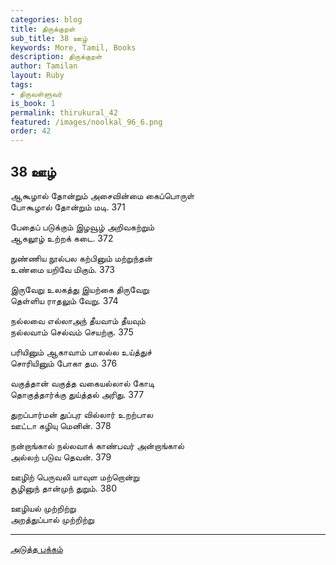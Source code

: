 ```yaml
---
categories: blog
title: திருக்குறள்
sub_title: 38 ஊழ்
keywords: More, Tamil, Books
description: திருக்குறள்
author: Tamilan
layout: Ruby
tags:
- திருவள்ளுவர்
is_book: 1
permalink: thirukural_42
featured: /images/noolkal_96_6.png
order: 42
---
```

## 38 ஊழ்

ஆகூழால் தோன்றும் அசைவின்மை கைப்பொருள்  
போகூழால் தோன்றும் மடி. 371

பேதைப் படுக்கும் இழவூழ் அறிவகற்றும்  
ஆகலூழ் உற்றக் கடை. 372

நுண்ணிய நூல்பல கற்பினும் மற்றுந்தன்  
உண்மை யறிவே மிகும். 373

இருவேறு உலகத்து இயற்கை திருவேறு  
தெள்ளிய ராதலும் வேறு. 374

நல்லவை எல்லாஅந் தீயவாம் தீயவும்  
நல்லவாம் செல்வம் செயற்கு. 375

பரியினும் ஆகாவாம் பாலல்ல உய்த்துச்  
சொரியினும் போகா தம. 376

வகுத்தான் வகுத்த வகையல்லால் கோடி  
தொகுத்தார்க்கு துய்த்தல் அரிது. 377

துறப்பார்மன் துப்புர வில்லார் உறற்பால  
ஊட்டா கழியு மெனின். 378

நன்றாங்கால் நல்லவாக் காண்பவர் அன்றாங்கால்  
அல்லற் படுவ தெவன். 379

ஊழிற் பெருவலி யாவுள மற்றொன்று  
சூழினுந் தான்முந் துறும். 380

ஊழியல் முற்றிற்று  
அறத்துப்பால் முற்றிற்று

* * *

[அடுத்த பக்கம்](thirukural_43)